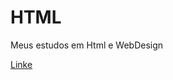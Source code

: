 # HTML
Meus estudos em Html e WebDesign

[Linke](https://github.com/denenewton/HTML/tree/main/site-movie)
